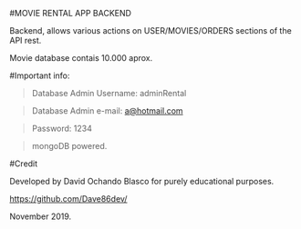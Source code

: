 #MOVIE RENTAL APP BACKEND

Backend, allows various actions on USER/MOVIES/ORDERS sections of the API rest. 

Movie database contais 10.000 aprox.

#Important info:

> Database Admin Username: adminRental

> Database Admin e-mail: a@hotmail.com

> Password: 1234

> mongoDB powered.

#Credit

Developed by David Ochando Blasco for purely educational purposes.

https://github.com/Dave86dev/

November 2019.